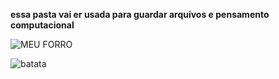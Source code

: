  **essa pasta vai er usada para guardar arquivos e pensamento computacional**
 
![MEU FORRO](https://youtu.be/fDIoi11nLeI?si=CqyagWwbyp0OSXoZ)

![batata](https://media1.tenor.com/m/VDgMW2S9i1gAAAAd/feliz-navidad-tiktok-meme.gif)
